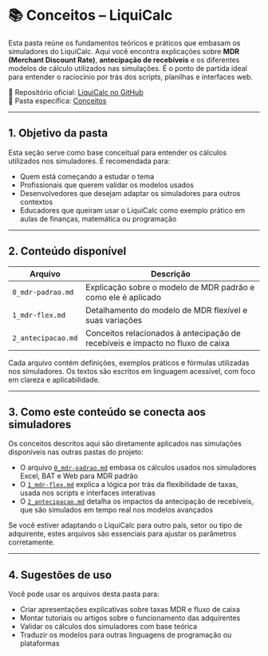 # 📚 Conceitos – LiquiCalc

Esta pasta reúne os fundamentos teóricos e práticos que embasam os simuladores do LiquiCalc. Aqui você encontra explicações sobre **MDR (Merchant Discount Rate)**, **antecipação de recebíveis** e os diferentes modelos de cálculo utilizados nas simulações. É o ponto de partida ideal para entender o raciocínio por trás dos scripts, planilhas e interfaces web.

📂 Repositório oficial: [LiquiCalc no GitHub](https://github.com/vinyalme/LiquiCalc)  
📂 Pasta específica: [Conceitos](https://github.com/vinyalme/LiquiCalc/tree/main/0_conceitos)

---

## 1. Objetivo da pasta

Esta seção serve como base conceitual para entender os cálculos utilizados nos simuladores. É recomendada para:

- Quem está começando a estudar o tema
- Profissionais que querem validar os modelos usados
- Desenvolvedores que desejam adaptar os simuladores para outros contextos
- Educadores que queiram usar o LiquiCalc como exemplo prático em aulas de finanças, matemática ou programação

---

## 2. Conteúdo disponível

| Arquivo | Descrição |
|--------|-----------|
| `0_mdr-padrao.md` | Explicação sobre o modelo de MDR padrão e como ele é aplicado |
| `1_mdr-flex.md` | Detalhamento do modelo de MDR flexível e suas variações |
| `2_antecipacao.md` | Conceitos relacionados à antecipação de recebíveis e impacto no fluxo de caixa |

Cada arquivo contém definições, exemplos práticos e fórmulas utilizadas nos simuladores. Os textos são escritos em linguagem acessível, com foco em clareza e aplicabilidade.

---

## 3. Como este conteúdo se conecta aos simuladores

Os conceitos descritos aqui são diretamente aplicados nas simulações disponíveis nas outras pastas do projeto:

- O arquivo [`0_mdr-padrao.md`](https://github.com/vinyalme/LiquiCalc/blob/main/0_conceitos/0_mdr-padrao.md) embasa os cálculos usados nos simuladores Excel, BAT e Web para MDR padrão
- O [`1_mdr-flex.md`](https://github.com/vinyalme/LiquiCalc/blob/main/0_conceitos/1_mdr-flex.md) explica a lógica por trás da flexibilidade de taxas, usada nos scripts e interfaces interativas
- O [`2_antecipacao.md`](https://github.com/vinyalme/LiquiCalc/blob/main/0_conceitos/2_antecipacao.md) detalha os impactos da antecipação de recebíveis, que são simulados em tempo real nos modelos avançados

Se você estiver adaptando o LiquiCalc para outro país, setor ou tipo de adquirente, estes arquivos são essenciais para ajustar os parâmetros corretamente.

---

## 4. Sugestões de uso

Você pode usar os arquivos desta pasta para:

- Criar apresentações explicativas sobre taxas MDR e fluxo de caixa
- Montar tutoriais ou artigos sobre o funcionamento das adquirentes
- Validar os cálculos dos simuladores com base teórica
- Traduzir os modelos para outras linguagens de programação ou plataformas
  
